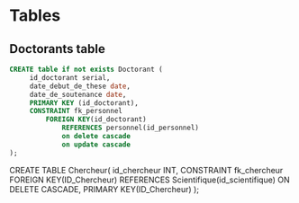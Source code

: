 
# Tables

## Doctorants table
```sql
CREATE table if not exists Doctorant (
     id_doctorant serial,
     date_debut_de_these date,
     date_de_soutenance date,
     PRIMARY KEY (id_doctorant),
     CONSTRAINT fk_personnel
         FOREIGN KEY(id_doctorant)
             REFERENCES personnel(id_personnel)
             on delete cascade
             on update cascade
);
```
CREATE TABLE Chercheur( 
    id_chercheur INT, 
    CONSTRAINT fk_chercheur 
        FOREIGN KEY(ID_Chercheur) 
        REFERENCES Scientifique(id_scientifique) ON DELETE CASCADE, 
    PRIMARY KEY(ID_Chercheur)
);
